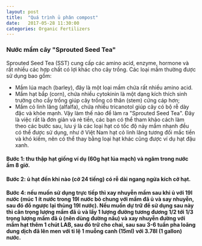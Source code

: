 ```yaml
---
layout: post
title:  "Quá trình ủ phân compost"
date:   2017-05-28 11:30:00
categories: Organic Fertilizers
---
```

### Nước mầm cây "Sprouted Seed Tea"
Sprouted Seed Tea (SST) cung cấp các amino acid, enzyme, hormone và rất nhiều các hợp chất có lợi khác cho cây trồng. Các loại mầm thường được sử dụng bao gồm:
* Mầm lúa mạch (barley), đây là một loại mầm chứa rất nhiều amino acid.
* Mầm hạt bắp (corn), chứa nhiều cytokinin là một dạng kích thích sinh trưởng cho cầy trồng giúp cây trồng có thân (stem) cứng cáp hơn;
* Mầm cỏ linh lăng (alfalfa), chứa nhiều tricanotol giúp cây có bộ rễ dày đặc và khỏe mạnh.
Vậy làm thế nào để làm ra "Sprouted Seed Tea". Đây là việc rất là đơn giản và rẻ tiền, các bạn có thể tham khảo cách làm theo các bước sau, lưu ý là các loại hạt có tốc độ nảy mầm nhanh đều có thể được sử dụng, như ở Việt Nam hạt cỏ linh lăng tương đối mắc tiền và khó kiếm, nên có thể thay bằng loại hạt khác cũng được ví dụ hạt đậu xanh.
#### Bước 1: thu thập hạt giống ví dụ (60g hạt lúa mạch) và ngâm trong nước ấm 8 giờ.
#### Bước 2: ủ hạt đến khi nào (cỡ 24 tiếng) có rễ dài ngang ngửa kích cỡ hạt.
#### Bước 4: nếu muốn sử dụng trực tiếp thì xay nhuyễn mầm sau khi ủ với 19l nước (múc 1 ít nước trong 19l nước bỏ chung với mầm đã ủ và say nhuyễn, sau đó đổ ngược lại thùng 19l nước). Nếu muốn dự trữ để sử dụng sau này thì cân trọng lượng mầm đã ủ và lấy 1 lượng đường tương đương 1/2 tới 1/3 trọng lượng mầm đã ủ (nên dùng đường nâu) và xay nhuyễn đường với mầm hạt thêm 1 chút LAB, sau đó trữ cho chai, sau sau 3-6 tuần pha loãng dung dịch đã lên men với tỉ lệ 1 muỗng canh (15ml) với 3.78l (1 gallon) nước.
